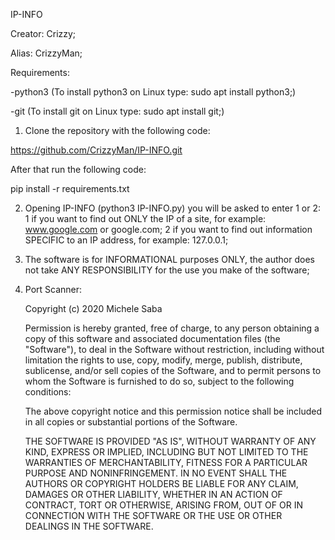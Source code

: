 IP-INFO

Creator: Crizzy;

Alias: CrizzyMan;

Requirements:

-python3 (To install python3 on Linux type: sudo apt install python3;)

-git (To install git on Linux type: sudo apt install git;)

1) Clone the repository with the following code:

https://github.com/CrizzyMan/IP-INFO.git

After that run the following code: 

pip install -r requirements.txt

2) Opening IP-INFO (python3 IP-INFO.py) you will be asked to enter 1 or 2: 1 if you want to find out ONLY the IP of a site, for example: www.google.com or google.com; 2 if you want to find out information SPECIFIC to an IP address, for example: 127.0.0.1;

3) The software is for INFORMATIONAL purposes ONLY, the author does not take ANY RESPONSIBILITY for the use you make of the software;


4) Port Scanner:

   Copyright (c) 2020 Michele Saba
   
   Permission is hereby granted, free of charge, to any person obtaining a copy
   of this software and associated documentation files (the "Software"), to deal
   in the Software without restriction, including without limitation the rights
   to use, copy, modify, merge, publish, distribute, sublicense, and/or sell
   copies of the Software, and to permit persons to whom the Software is
   furnished to do so, subject to the following conditions:

   The above copyright notice and this permission notice shall be included in all
   copies or substantial portions of the Software.

   THE SOFTWARE IS PROVIDED "AS IS", WITHOUT WARRANTY OF ANY KIND, EXPRESS OR
   IMPLIED, INCLUDING BUT NOT LIMITED TO THE WARRANTIES OF MERCHANTABILITY,
   FITNESS FOR A PARTICULAR PURPOSE AND NONINFRINGEMENT. IN NO EVENT SHALL THE
   AUTHORS OR COPYRIGHT HOLDERS BE LIABLE FOR ANY CLAIM, DAMAGES OR OTHER
   LIABILITY, WHETHER IN AN ACTION OF CONTRACT, TORT OR OTHERWISE, ARISING FROM,
   OUT OF OR IN CONNECTION WITH THE SOFTWARE OR THE USE OR OTHER DEALINGS IN THE
   SOFTWARE.
